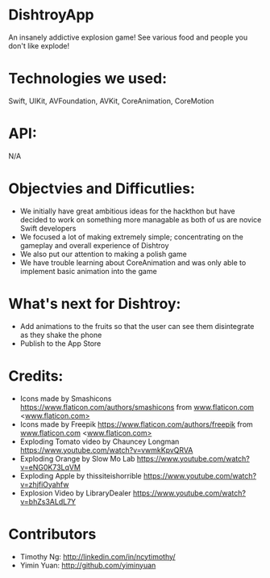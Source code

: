 # DishtroyApp

An insanely addictive explosion game! See various food and people you don't like explode!

# Technologies we used:

Swift, UIKit, AVFoundation, AVKit, CoreAnimation, CoreMotion

# API:

N/A

# Objectvies and Difficutlies:

* We initially have great ambitious ideas for the hackthon but have decided to work on something more managable as both of us are novice Swift developers
* We focused a lot of making extremely simple; concentrating on the gameplay and overall experience of Dishtroy
* We also put our attention to making a polish game
* We have trouble learning about CoreAnimation and was only able to implement basic animation into the game

# What's next for Dishtroy:

* Add animations to the fruits so that the user can see them disintegrate as they shake the phone
* Publish to the App Store

# Credits:
* Icons made by Smashicons <https://www.flaticon.com/authors/smashicons> from www.flaticon.com <www.flaticon.com>
* Icons made by Freepik <https://www.flaticon.com/authors/freepik> from www.flaticon.com <www.flaticon.com>
* Exploding Tomato video by Chauncey Longman
 <https://www.youtube.com/watch?v=vwmkKpvQRVA>
 * Exploding Orange by Slow Mo Lab <https://www.youtube.com/watch?v=eNG0K73LqVM>
 * Exploding Apple by thissiteishorrible
<https://www.youtube.com/watch?v=zhjfiOyahfw>
* Explosion Video by LibraryDealer
<https://www.youtube.com/watch?v=bhZs3ALdL7Y>

# Contributors
* Timothy Ng: <http://linkedin.com/in/ncytimothy/>
* Yimin Yuan: <http://github.com/yiminyuan>
